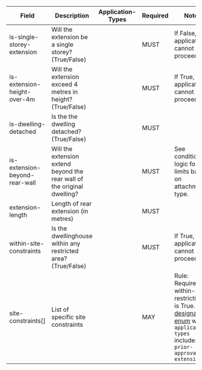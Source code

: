 Field | Description | Application-Types | Required | Notes
-- | -- | -- | -- | --
is-single-storey-extension | Will the extension be a single storey? (True/False) |   | MUST | If False, the application cannot proceed.
is-extension-height-over-4m | Will the extension exceed 4 metres in height? (True/False) |   | MUST | If True, the application cannot proceed.
is-dwelling-detached | Is the the dwelling detached? (True/False) | | MUST | 
is-extension-beyond-rear-wall | Will the extension extend beyond the rear wall of the original dwelling? |   | MUST | See conditional logic for limits based on attachment type.
extension-length | Length of rear extension (in metres) |   | MUST | 
within-site-constraints | Is the dwellinghouse within any restricted area? (True/False) |   | MUST | If True, the application cannot proceed.
site-constraints[] | List of specific site constraints |   | MAY | Rule: Required if within-site-restrictions is True. See [designation enum](https://github.com/digital-land/planning-application-data-specification/discussions/191) where `application-types` includes `prior-approval:pa-extension`

